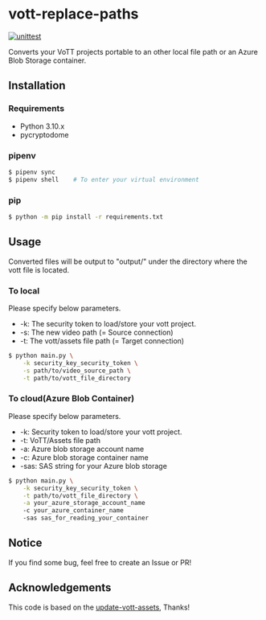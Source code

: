 # vott-replace-paths
[![unittest](https://github.com/Niccari/vott-replace-paths/actions/workflows/unittests.yaml/badge.svg)](https://github.com/Niccari/vott-replace-paths/actions/workflows/unittests.yaml)

Converts your VoTT projects portable to an other local file path or an Azure Blob Storage container.

## Installation
### Requirements
- Python 3.10.x
- pycryptodome

### pipenv
```bash
$ pipenv sync
$ pipenv shell    # To enter your virtual environment
```

### pip
```bash
$ python -m pip install -r requirements.txt
```

## Usage
Converted files will be output to "output/" under the directory where the vott file is located.

### To local
Please specify below parameters.

- -k: The security token to load/store your vott project.
- -s: The new video path (= Source connection)
- -t: The vott/assets file path (= Target connection)

```bash
$ python main.py \
    -k security_key_security_token \
    -s path/to/video_source_path \
    -t path/to/vott_file_directory
```

### To cloud(Azure Blob Container)
Please specify below parameters.

- -k: Security token to load/store your vott project.
- -t: VoTT/Assets file path
- -a: Azure blob storage account name
- -c: Azure blob storage container name
- -sas: SAS string for your Azure blob storage

```bash
$ python main.py \
    -k security_key_security_token \
    -t path/to/vott_file_directory \
    -a your_azure_storage_account_name
    -c your_azure_container_name
    -sas sas_for_reading_your_container
```

## Notice
If you find some bug, feel free to create an Issue or PR!

## Acknowledgements
This code is based on the [update-vott-assets](https://github.com/cnrmck/update-vott-assets), Thanks!


